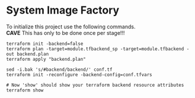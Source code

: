 # System Image Factory

To initialize this project use the following commands.  
**CAVE** This has only to be done once per stage!!!

    terraform init -backend=false
    terraform plan -target=module.tfbackend_sp -target=module.tfbackend -out backend.plan
    terraform apply "backend.plan"

    sed -i.bak 's/#backend/backend/' conf.tf
    terraform init -reconfigure -backend-config=conf.tfvars

    # Now 'show' should show your terraform backend resource attributes
    terraform show
